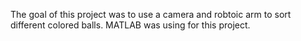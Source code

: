 The goal of this project was to use a camera and robtoic arm to sort different colored balls. MATLAB was using for this project.
